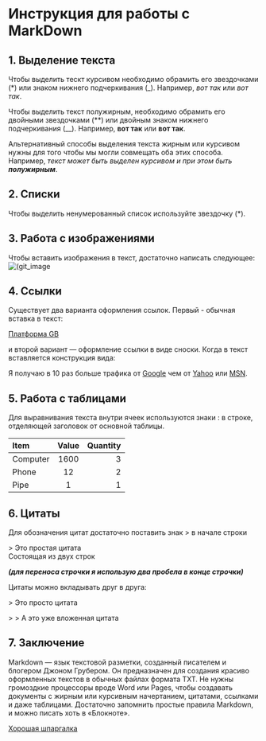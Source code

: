 # Инструкция для работы с MarkDown

## 1. Выделение текста

Чтобы выделить тескт курсивом необходимо обрамить его звездочками (*) или знаком нижнего подчеркивания (_). Например, *вот так* или _вот так_.

Чтобы выделить текст полужирным, необходимо обрамить его двойными звездочками (**) или двойным знаком нижнего подчеркивания (__). Например, **вот так** или __вот так__.

Альтернативный способы выделения текста жирным или курсивом нужны для того чтобы мы могли совмещать оба этих способа. Например, _текст может быть выделен курсивом и при этом быть **полужирным**_.

## 2. Списки

Чтобы выделить ненумерованный список используйте звездочку (*).

## 3. Работа с изображениями

Чтобы вставить изображения в текст, достаточно написать следующее:
![(git_image](https://miro.medium.com/max/1400/1*bvMUGHtl8oJP5rZPV7X8eg.png)

## 4. Ссылки

Существует два варианта оформления ссылок. Первый - обычная вставка в текст:

[Платформа GB](https://gb.ru/)

и второй вариант — оформление ссылки в виде сноски. Когда в текст вставляется конструкция вида:

Я получаю в 10 раз больше трафика от [Google][1] чем от
[Yahoo][2] или [MSN][3].

[1]: http://google.com/        "Google"
[2]: http://search.yahoo.com/  "Yahoo Search"
[3]: http://search.msn.com/    "MSN Search"

## 5. Работа с таблицами

Для выравнивания текста внутри ячеек используются знаки : в строке, отделяющей заголовок от основной таблицы.

Item        |  Value  | Quantity
:---------- |:-------:| ---------:
Computer    |  1600   | 3
Phone       |   12    | 2
Pipe        |   1     | 1

## 6. Цитаты

Для обозначения цитат достаточно поставить знак > в начале строки

&gt; Это простая цитата  
Состоящая из двух строк


_**(для переноса строчки я использую два пробела в конце строчки)**_

Цитаты можно вкладывать друг в друга:

&gt; Это просто цитата

&gt; &gt; А это уже вложенная цитата

## 7. Заключение

Markdown — язык текстовой разметки, созданный писателем и блогером Джоном Грубером. Он предназначен для создания красиво оформленных текстов в обычных файлах формата TXT. Не нужны громоздкие процессоры вроде Word или Pages, чтобы создавать документы с жирным или курсивным начертанием, цитатами, ссылками и даже таблицами. Достаточно запомнить простые правила Markdown, и можно писать хоть в «Блокноте».

[Хорошая шпаргалка](http://ilfire.ru/kompyutery/shpargalka-po-sintaksisu-markdown-markdaun-so-vsemi-samymi-populyarnymi-tegami/#link11)